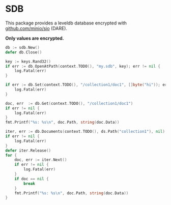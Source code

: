 # SDB

This package provides a leveldb database encrypted with [github.com/minio/sio](https://github.com/minio/sio) (DARE).

**Only values are encrypted.**

```go
db := sdb.New()
defer db.Close()

key := keys.Rand32()
if err := db.OpenAtPath(context.TODO(), "my.sdb", key); err != nil {
    log.Fatal(err)
}

if err := db.Set(context.TODO(), "/collection1/doc1", []byte("hi")); err != nil {
    log.Fatal(err)
}

doc, err  := db.Get(context.TODO(), "/collection1/doc1")
if err != nil {
    log.Fatal(err)
}
fmt.Printf("%s: %s\n", doc.Path, string(doc.Data))

iter, err := db.Documents(context.TODO(), ds.Path("collection1"), nil)
if err != nil {
    log.Fatal(err)
}
defer iter.Release()
for {
    doc, err := iter.Next()
    if err != nil {
        log.Fatal(err)
    }
    if doc == nil {
        break
    }
    fmt.Printf("%s: %s\n", doc.Path, string(doc.Data))
}
```
